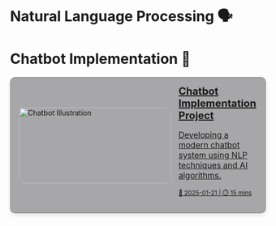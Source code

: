 # Natural Language Processing 🗣️ 
# Chatbot Implementation 🤖 

<div style="display: flex; flex-direction: column; gap: 10px;">

<!-- Chatbot Implementation -->
<a href="chatbot-project-implementation" style="padding: 0 2px 0 16px; background-color: rgba(39, 39, 43, 0.4); border: 1px solid rgba(76, 76, 82, 0.4); border-radius: 10px; box-shadow: 0 4px 8px rgba(0,0,0,0.1); overflow: hidden; transition: transform 0.2s; display: flex; align-items: center;">
  <img src="https://media.istockphoto.com/id/1510476834/photo/ai-robot-icon-on-smartphone-chat-concept-with-ai-artificial-intelligence.jpg?s=1024x1024&w=is&k=20&c=cXTdI1ZrkVnzyvKJSglFaR354dgZbe4btsaDbTwyKV8=" alt="Chatbot Illustration" style="width: 300px; height: 150px; object-fit: cover; border-radius: 10px;" /> 
  <div style="padding: 15px;">
    <h2 style="margin: 0; font-size: 20px;">Chatbot Implementation Project</h2>
    <p style="font-size: 16px;">Developing a modern chatbot system using NLP techniques and AI algorithms.</p>
    <p style="font-size: 12px;">📅 2025-01-21 | ⏱️ 15 mins</p>
  </div>
</a>

</div> 
